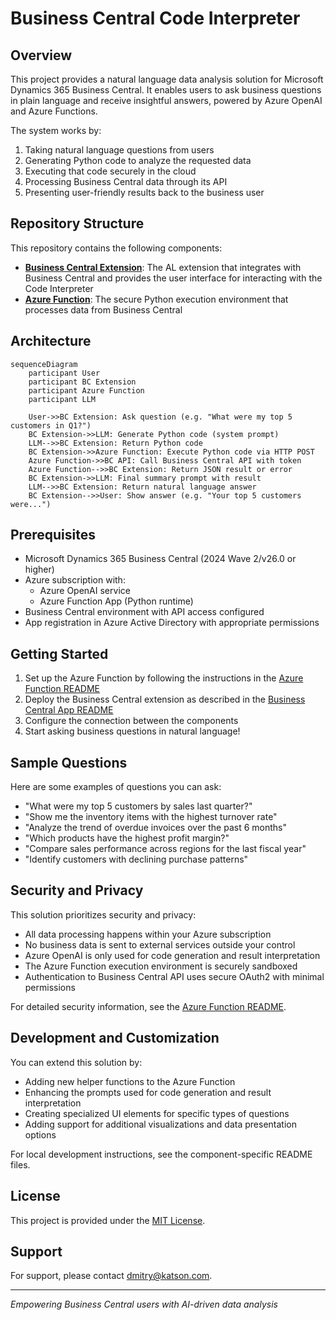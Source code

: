 # Business Central Code Interpreter

## Overview

This project provides a natural language data analysis solution for Microsoft Dynamics 365 Business Central. It enables users to ask business questions in plain language and receive insightful answers, powered by Azure OpenAI and Azure Functions.

The system works by:
1. Taking natural language questions from users
2. Generating Python code to analyze the requested data
3. Executing that code securely in the cloud
4. Processing Business Central data through its API
5. Presenting user-friendly results back to the business user

## Repository Structure

This repository contains the following components:

- **[Business Central Extension](business-central-app/README.md)**: The AL extension that integrates with Business Central and provides the user interface for interacting with the Code Interpreter
- **[Azure Function](azure-function/README.md)**: The secure Python execution environment that processes data from Business Central

## Architecture

```mermaid
sequenceDiagram
    participant User
    participant BC Extension
    participant Azure Function
    participant LLM

    User->>BC Extension: Ask question (e.g. "What were my top 5 customers in Q1?")
    BC Extension->>LLM: Generate Python code (system prompt)
    LLM-->>BC Extension: Return Python code
    BC Extension->>Azure Function: Execute Python code via HTTP POST
    Azure Function->>BC API: Call Business Central API with token
    Azure Function-->>BC Extension: Return JSON result or error
    BC Extension->>LLM: Final summary prompt with result
    LLM-->>BC Extension: Return natural language answer
    BC Extension-->>User: Show answer (e.g. "Your top 5 customers were...")
```

## Prerequisites

- Microsoft Dynamics 365 Business Central (2024 Wave 2/v26.0 or higher)
- Azure subscription with:
  - Azure OpenAI service
  - Azure Function App (Python runtime)
- Business Central environment with API access configured
- App registration in Azure Active Directory with appropriate permissions

## Getting Started

1. Set up the Azure Function by following the instructions in the [Azure Function README](azure-function/README.md)
2. Deploy the Business Central extension as described in the [Business Central App README](business-central-app/README.md)
3. Configure the connection between the components
4. Start asking business questions in natural language!

## Sample Questions

Here are some examples of questions you can ask:

- "What were my top 5 customers by sales last quarter?"
- "Show me the inventory items with the highest turnover rate"
- "Analyze the trend of overdue invoices over the past 6 months"
- "Which products have the highest profit margin?"
- "Compare sales performance across regions for the last fiscal year"
- "Identify customers with declining purchase patterns"

## Security and Privacy

This solution prioritizes security and privacy:

- All data processing happens within your Azure subscription
- No business data is sent to external services outside your control
- Azure OpenAI is only used for code generation and result interpretation
- The Azure Function execution environment is securely sandboxed
- Authentication to Business Central API uses secure OAuth2 with minimal permissions

For detailed security information, see the [Azure Function README](azure-function/README.md#security-considerations).

## Development and Customization

You can extend this solution by:

- Adding new helper functions to the Azure Function
- Enhancing the prompts used for code generation and result interpretation
- Creating specialized UI elements for specific types of questions
- Adding support for additional visualizations and data presentation options

For local development instructions, see the component-specific README files.

## License

This project is provided under the [MIT License](LICENSE).

## Support

For support, please contact dmitry@katson.com.

---

*Empowering Business Central users with AI-driven data analysis* 